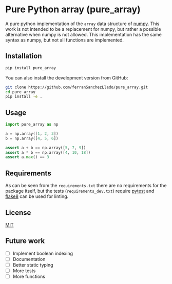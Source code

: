 # Pure Python array (pure_array)

A pure python implementation of the `array` data structure of [numpy](https://numpy.org/). This work is not intended to
be a replacement for numpy, but rather a possible alternative when numpy is not allowed. This implementation has the 
same syntax as numpy, but not all functions are implemented. 

## Installation

```bash
pip install pure_array
```

You can also install the development version from GitHub:

```bash
git clone https://github.com/ferranSanchezLlado/pure_array.git
cd pure_array
pip install -e .
```

## Usage

```python
import pure_array as np

a = np.array([1, 2, 3])
b = np.array([4, 5, 6])

assert a + b == np.array([5, 7, 9])
assert a * b == np.array([4, 10, 18])   
assert a.max() == 3
```

## Requirements

As can be seen from the `requirements.txt` there are no requirements for the package itself, but the tests 
(`requirements_dev.txt`) require [pytest](https://docs.pytest.org/en/stable/) and
[flake8](https://flake8.pycqa.org/en/latest/) can be used for linting.

## License

[MIT](https://choosealicense.com/licenses/mit/)

## Future work

- [ ] Implement boolean indexing
- [ ] Documentation
- [ ] Better static typing
- [ ] More tests
- [ ] More functions
